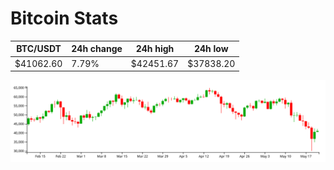# Bitcoin Stats

BTC/USDT|24h change|24h high|24h low|
|---|---|---|---|
|$41062.60|7.79%|$42451.67|$37838.20|

<img src="./chart.svg">
